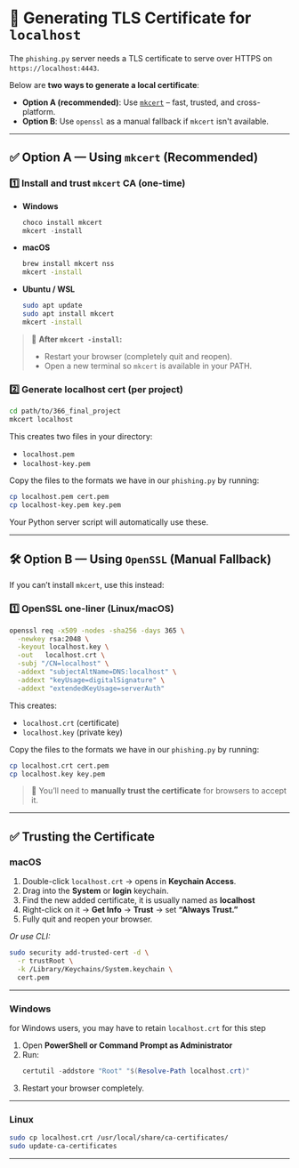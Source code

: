 
# 🔐 Generating TLS Certificate for `localhost`

The `phishing.py` server needs a TLS certificate to serve over HTTPS on `https://localhost:4443`.

Below are **two ways to generate a local certificate**:
- **Option A (recommended)**: Use [`mkcert`](https://github.com/FiloSottile/mkcert) – fast, trusted, and cross-platform.
- **Option B**: Use `openssl` as a manual fallback if `mkcert` isn't available.

---

## ✅ Option A — Using `mkcert` (Recommended)

### 1️⃣ Install and trust `mkcert` CA (one-time)

- **Windows**
  ```powershell
  choco install mkcert
  mkcert -install
  ```
- **macOS**
  ```bash
  brew install mkcert nss
  mkcert -install
  ```
- **Ubuntu / WSL**
  ```bash
  sudo apt update
  sudo apt install mkcert
  mkcert -install
  ```

> 🔁 **After `mkcert -install`:**
> - Restart your browser (completely quit and reopen).
> - Open a new terminal so `mkcert` is available in your PATH.

### 2️⃣ Generate localhost cert (per project)

```bash
cd path/to/366_final_project
mkcert localhost
```

This creates two files in your directory:

- `localhost.pem`  
- `localhost-key.pem`

Copy the files to the formats we have in our `phishing.py` by running:
```bash
cp localhost.pem cert.pem
cp localhost-key.pem key.pem
```

Your Python server script will automatically use these.

---

## 🛠 Option B — Using `OpenSSL` (Manual Fallback)

If you can’t install `mkcert`, use this instead:

### 1️⃣ OpenSSL one-liner (Linux/macOS)

```bash
openssl req -x509 -nodes -sha256 -days 365 \
  -newkey rsa:2048 \
  -keyout localhost.key \
  -out   localhost.crt \
  -subj "/CN=localhost" \
  -addext "subjectAltName=DNS:localhost" \
  -addext "keyUsage=digitalSignature" \
  -addext "extendedKeyUsage=serverAuth"
```

This creates:

- `localhost.crt` (certificate)
- `localhost.key` (private key)

Copy the files to the formats we have in our `phishing.py` by running:
```bash
cp localhost.crt cert.pem
cp localhost.key key.pem
```

> 🧠 You’ll need to **manually trust the certificate** for browsers to accept it.

---

## ✅ Trusting the Certificate

### macOS

1. Double-click `localhost.crt` → opens in **Keychain Access**.
1. Drag into the **System** or **login** keychain.
1. Find the new added certificate, it is usually named as **localhost**
1. Right-click on it → **Get Info** → **Trust** → set **“Always Trust.”**
1. Fully quit and reopen your browser.

_Or use CLI:_
```bash
sudo security add-trusted-cert -d \
  -r trustRoot \
  -k /Library/Keychains/System.keychain \
  cert.pem
```

---

### Windows
for Windows users, you may have to retain `localhost.crt` for this step

1. Open **PowerShell or Command Prompt as Administrator**
2. Run:
   ```powershell
   certutil -addstore "Root" "$(Resolve-Path localhost.crt)"
   ```
3. Restart your browser completely.

---

### Linux

```bash
sudo cp localhost.crt /usr/local/share/ca-certificates/
sudo update-ca-certificates
```

---
